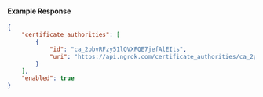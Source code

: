 <!-- Code generated for API Clients. DO NOT EDIT. -->

#### Example Response

```json
{
	"certificate_authorities": [
		{
			"id": "ca_2pbvRFzy51lQVXFQE7jefAlEIts",
			"uri": "https://api.ngrok.com/certificate_authorities/ca_2pbvRFzy51lQVXFQE7jefAlEIts"
		}
	],
	"enabled": true
}
```
